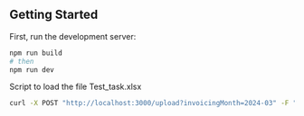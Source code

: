 ## Getting Started

First, run the development server:

```bash
npm run build
# then
npm run dev
```

Script to load the file Test_task.xlsx

```bash
curl -X POST "http://localhost:3000/upload?invoicingMonth=2024-03" -F "file=@/Users/<YOUR USER>/<YOUR PATH>/Test_task.xlsx
```
